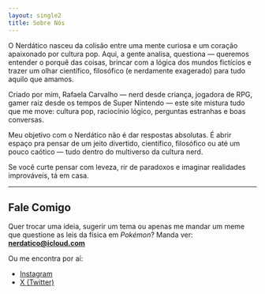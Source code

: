 ```yaml
---
layout: single2
title: Sobre Nós
---
```


O Nerdático nasceu da colisão entre uma mente curiosa e um coração apaixonado por cultura pop. Aqui, a gente analisa, questiona — queremos entender o porquê das coisas, brincar com a lógica dos mundos fictícios e trazer um olhar científico, filosófico (e nerdamente exagerado) para tudo aquilo que amamos.

Criado por mim, Rafaela Carvalho — nerd desde criança, jogadora de RPG, gamer raiz desde os tempos de Super Nintendo — este site mistura tudo que me move: cultura pop, raciocínio lógico, perguntas estranhas e boas conversas.

Meu objetivo com o Nerdático não é dar respostas absolutas. É abrir espaço pra pensar de um jeito divertido, científico, filosófico ou até um pouco caótico — tudo dentro do multiverso da cultura nerd.

Se você curte pensar com leveza, rir de paradoxos e imaginar realidades improváveis, tá em casa.

---

## Fale Comigo

Quer trocar uma ideia, sugerir um tema ou apenas me mandar um meme que questione as leis da física em *Pokémon*? Manda ver: **nerdatico@icloud.com**

Ou me encontra por aí:

- [Instagram](https://instagram.com/rafaelarc)
- [X (Twitter)](https://x.com/nerdatico)